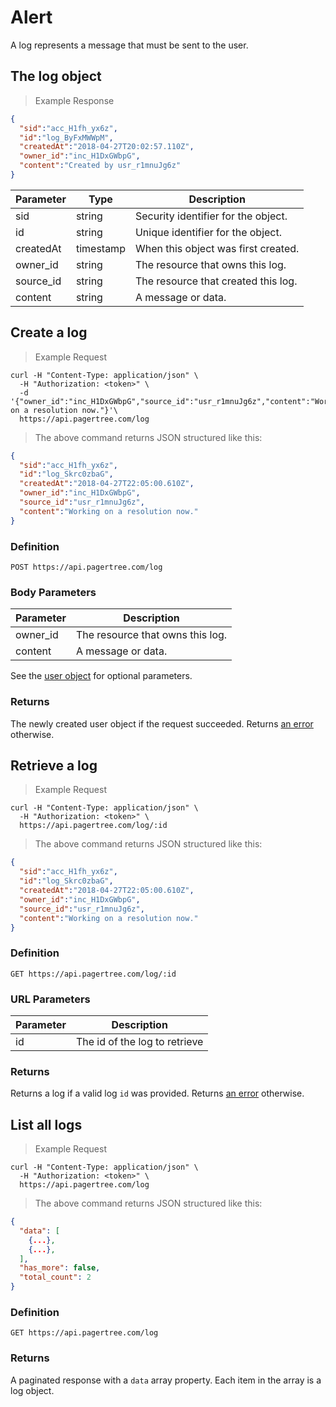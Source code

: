 # Alert

A log represents a message that must be sent to the user.

## The log object

> Example Response

```json
{
  "sid":"acc_H1fh_yx6z",
  "id":"log_ByFxMWWpM",
  "createdAt":"2018-04-27T20:02:57.110Z",
  "owner_id":"inc_H1DxGWbpG",
  "content":"Created by usr_r1mnuJg6z"
}
```

Parameter | Type | Description
--------- | ---- | -----------
sid | string | Security identifier for the object.
id | string | Unique identifier for the object.
createdAt | timestamp | When this object was first created.
owner_id | string | The resource that owns this log.
source_id | string | The resource that created this log.
content | string | A message or data.

## Create a log

> Example Request

```shell
curl -H "Content-Type: application/json" \
  -H "Authorization: <token>" \
  -d '{"owner_id":"inc_H1DxGWbpG","source_id":"usr_r1mnuJg6z","content":"Working on a resolution now."}'\
  https://api.pagertree.com/log
```

> The above command returns JSON structured like this:

```json
{
  "sid":"acc_H1fh_yx6z",
  "id":"log_Skrc0zbaG",
  "createdAt":"2018-04-27T22:05:00.610Z",
  "owner_id":"inc_H1DxGWbpG",
  "source_id":"usr_r1mnuJg6z",
  "content":"Working on a resolution now."
}
```

### Definition

`POST https://api.pagertree.com/log`

### Body Parameters

Parameter | Description
--------- | -----------
owner_id | The resource that owns this log.
content | A message or data.

See the [user object](#the-user-object) for optional parameters.

### Returns

The newly created user object if the request succeeded. Returns [an error](#errors) otherwise.

## Retrieve a log

> Example Request

```shell
curl -H "Content-Type: application/json" \
  -H "Authorization: <token>" \
  https://api.pagertree.com/log/:id
```

> The above command returns JSON structured like this:

```json
{
  "sid":"acc_H1fh_yx6z",
  "id":"log_Skrc0zbaG",
  "createdAt":"2018-04-27T22:05:00.610Z",
  "owner_id":"inc_H1DxGWbpG",
  "source_id":"usr_r1mnuJg6z",
  "content":"Working on a resolution now."
}
```

### Definition

`GET https://api.pagertree.com/log/:id`

### URL Parameters

Parameter | Description
--------- | -----------
id | The id of the log to retrieve

### Returns
Returns a log if a valid log `id` was provided. Returns [an error](#errors) otherwise.

## List all logs

> Example Request

```shell
curl -H "Content-Type: application/json" \
  -H "Authorization: <token>" \
  https://api.pagertree.com/log
```

> The above command returns JSON structured like this:

```json
{
  "data": [
    {...},
    {...},
  ],
  "has_more": false,
  "total_count": 2
}
```

### Definition

`GET https://api.pagertree.com/log`

### Returns
A paginated response with a `data` array property. Each item in the array is a log object.
